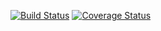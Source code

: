 [![Build Status](https://travis-ci.org/welps/steam-randomizer.svg?branch=master)](https://travis-ci.org/welps/steam-randomizer) [![Coverage Status](https://coveralls.io/repos/welps/steam-randomizer/badge.svg?branch=master&service=github)](https://coveralls.io/github/welps/steam-randomizer?branch=master)

